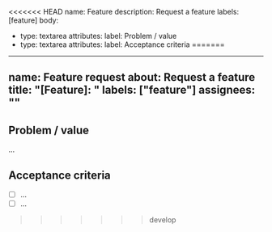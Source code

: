 <<<<<<< HEAD
name: Feature
description: Request a feature
labels: [feature]
body:
- type: textarea
  attributes:
  label: Problem / value
- type: textarea
  attributes:
  label: Acceptance criteria
=======
---
name: Feature request
about: Request a feature
title: "[Feature]: "
labels: ["feature"]
assignees: ""
---

## Problem / value
…

## Acceptance criteria
- [ ] …
- [ ] …
>>>>>>> develop
